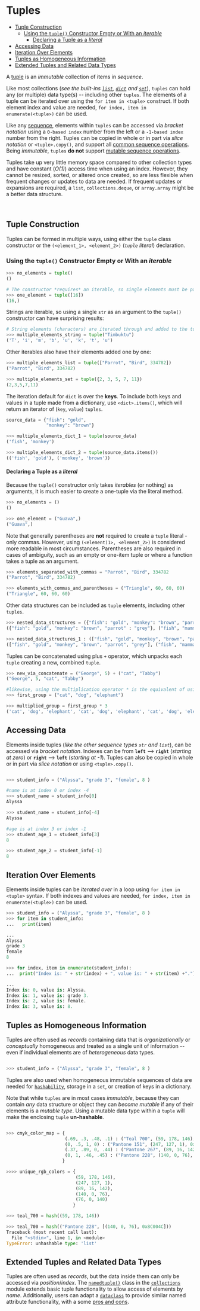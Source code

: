 # Tuples <!-- omit in toc -->

- [Tuple Construction](#tuple-construction)
  - [Using the `tuple()` Constructor Empty or With an _iterable_](#using-the-tuple-constructor-empty-or-with-an-iterable)
    - [Declaring a Tuple as a _literal_](#declaring-a-tuple-as-a-literal)
- [Accessing Data](#accessing-data)
- [Iteration Over Elements](#iteration-over-elements)
- [Tuples as Homogeneous Information](#tuples-as-homogeneous-information)
- [Extended Tuples and Related Data Types](#extended-tuples-and-related-data-types)

A [tuple][tuple] is an _immutable_ collection of items in _sequence_.

Like most collections (_see the built-ins [`list`][list], [`dict`][dict] and
[`set`][set]_), `tuples` can hold any (or multiple) data type(s) -- including
other `tuples`. The elements of a tuple can be iterated over using the
`for item in <tuple>` construct. If both element index and value are needed,
`for index, item in enumerate(<tuple>)` can be used.

Like any [sequence][sequence], elements within `tuples` can be accessed via
_bracket notation_ using a `0-based index` number from the left or a
`-1-based index` number from the right. Tuples can be copied in whole or in part
via _slice notation_ or `<tuple>.copy()`, and support all [common sequence
operations][common-sequence-operations]. Being _immutable_, `tuples` **do not**
support [mutable sequence operations][mutable-sequence-operations].

Tuples take up very little memory space compared to other collection types and
have constant (_O(1)_) access time when using an index. However, they cannot be
resized, sorted, or altered once created, so are less flexible when frequent
changes or updates to data are needed. If frequent updates or expansions are
required, a `list`, `collections.deque`, or `array.array` might be a better data
structure.

<br>

## Tuple Construction

Tuples can be formed in multiple ways, using either the `tuple` class
constructor or the `(<element_1>, <element_2>)` (_`tuple` literal_) declaration.

### Using the `tuple()` Constructor Empty or With an _iterable_

```python
>>> no_elements = tuple()
()

# The constructor *requires* an iterable, so single elements must be passed in a list or another tuple.
>>> one_element = tuple([16])
(16,)
```

Strings are iterable, so using a single `str` as an argument to the `tuple()`
constructor can have surprising results:

```python
# String elements (characters) are iterated through and added to the tuple
>>> multiple_elements_string = tuple("Timbuktu")
('T', 'i', 'm', 'b', 'u', 'k', 't', 'u')
```

Other iterables also have their elements added one by one:

```python
>>> multiple_elements_list = tuple(["Parrot", "Bird", 334782])
("Parrot", "Bird", 334782)

>>> multiple_elements_set = tuple({2, 3, 5, 7, 11})
(2,3,5,7,11)
```

The iteration default for `dict` is over the **keys**. To include both keys and
values in a tuple made from a dictionary, use `<dict>.items()`, which will
return an iterator of (`key`, `value`) `tuples`.

```python
source_data = {"fish": "gold",
               "monkey": "brown"}

>>> multiple_elements_dict_1 = tuple(source_data)
('fish', 'monkey')

>>> multiple_elements_dict_2 = tuple(source_data.items())
(('fish', 'gold'), ('monkey', 'brown'))
```

#### Declaring a Tuple as a _literal_

Because the `tuple()` constructor only takes _iterables_ (or nothing) as
arguments, it is much easier to create a one-tuple via the literal method.

```python
>>> no_elements = ()
()

>>> one_element = ("Guava",)
("Guava",)
```

Note that generally parentheses are **not** required to create a `tuple`
literal - only commas. However, using `(<element)1>, <element_2>)` is considered
more readable in most circumstances. Parentheses are also required in cases of
ambiguity, such as an empty or one-item tuple or where a function takes a tuple
as an argument.

```python
>>> elements_separated_with_commas = "Parrot", "Bird", 334782
("Parrot", "Bird", 334782)

>>> elements_with_commas_and_parentheses = ("Triangle", 60, 60, 60)
("Triangle", 60, 60, 60)
```

Other data structures can be included as `tuple` elements, including other
`tuples`.

```python
>>> nested_data_structures = ({"fish": "gold", "monkey": "brown", "parrot" : "grey"}, ("fish", "mammal", "bird"))
({"fish": "gold", "monkey": "brown", "parrot" : "grey"}, ("fish", "mammal", "bird"))

>>> nested_data_structures_1 : (["fish", "gold", "monkey", "brown", "parrot", "grey"], ("fish", "mammal", "bird"))
(["fish", "gold", "monkey", "brown", "parrot", "grey"], ("fish", "mammal", "bird"))
```

Tuples can be concatenated using plus `+` operator, which unpacks each `tuple`
creating a new, combined `tuple`.

```python
>>> new_via_concatenate = ("George", 5) + ("cat", "Tabby")
("George", 5, "cat", "Tabby")

#likewise, using the multiplication operator * is the equivalent of using + n times
>>> first_group = ("cat", "dog", "elephant")

>>> multiplied_group = first_group * 3
('cat', 'dog', 'elephant', 'cat', 'dog', 'elephant', 'cat', 'dog', 'elephant')
```

## Accessing Data

Elements inside tuples (_like the other sequence types `str` and `list`_), can
be accessed via _bracket notation_. Indexes can be from **`left`** -->
**`right`** (_starting at zero_) or **`right`** --> **`left`** (_starting at
-1_). Tuples can also be copied in whole or in part via _slice notation_ or
using `<tuple>.copy()`.

```python

>>> student_info = ("Alyssa", "grade 3", "female", 8 )

#name is at index 0 or index -4
>>> student_name = student_info[0]
Alyssa

>>> student_name = student_info[-4]
Alyssa

#age is at index 3 or index -1
>>> student_age_1 = student_info[3]
8

>>> student_age_2 = student_info[-1]
8
```

## Iteration Over Elements

Elements inside tuples can be _iterated over_ in a loop using
`for item in <tuple>` syntax. If both indexes and values are needed,
`for index, item in enumerate(<tuple>)` can be used.

```python
>>> student_info = ("Alyssa", "grade 3", "female", 8 )
>>> for item in student_info:
...   print(item)

...
Alyssa
grade 3
female
8

>>> for index, item in enumerate(student_info):
...  print("Index is: " + str(index) + ", value is: " + str(item) +".")

...
Index is: 0, value is: Alyssa.
Index is: 1, value is: grade 3.
Index is: 2, value is: female.
Index is: 3, value is: 8.
```

## Tuples as Homogeneous Information

Tuples are often used as _records_ containing data that is _organizationally_ or
_conceptually_ homogeneous and treated as a single unit of information -- even
if individual elements are of _heterogeneous_ data types.

```python

>>> student_info = ("Alyssa", "grade 3", "female", 8 )

```

Tuples are also used when homogeneous immutable sequences of data are needed for
[`hashability`][hashability], storage in a `set`, or creation of keys in a
dictionary.

Note that while `tuples` are in most cases _immutable_, because they can contain
_any_ data structure or object they can _become mutable_ if any of their
elements is a _mutable type_. Using a mutable data type within a `tuple` will
make the enclosing `tuple` **un-hashable**.

```python

>>> cmyk_color_map = {
                      (.69, .3, .48, .1) : ("Teal 700", (59, 178, 146), 0x3BB292),
                      (0, .5, 1, 0) : ("Pantone 151", (247, 127, 1), 0xF77F01),
                      (.37, .89, 0, .44) : ("Pantone 267", (89, 16, 142), 0x59108E),
                      (0, 1, .46, .45) : ("Pantone 228", (140, 0, 76), 0x8C004C)
                     }

>>>> unique_rgb_colors = {
                          (59, 178, 146),
                          (247, 127, 1),
                          (89, 16, 142),
                          (140, 0, 76),
                          (76, 0, 140)
                         }

>>> teal_700 = hash((59, 178, 146))

>>> teal_700 = hash(("Pantone 228", [(140, 0, 76), 0x8C004C]))
Traceback (most recent call last):
  File "<stdin>", line 1, in <module>
TypeError: unhashable type: 'list'

```

## Extended Tuples and Related Data Types

Tuples are often used as _records_, but the data inside them can only be
accessed via _position_/_index_. The [`namedtuple()`][namedtuple] class in the
[`collections`][collections] module extends basic tuple functionality to allow
access of elements by _name_. Additionally, users can adapt a
[`dataclass`][dataclass] to provide similar named attribute functionality, with
a some [pros and cons][dataclass-pros-and-cons].

[collections]:
  https://docs.python.org/3/library/collections.html#module-collections
[common-sequence-operations]:
  https://docs.python.org/3/library/stdtypes.html#common-sequence-operations
[dataclass-pros-and-cons]:
  https://stackoverflow.com/questions/51671699/data-classes-vs-typing-namedtuple-primary-use-cases
[dataclass]: https://docs.python.org/3/library/dataclasses.html
[dict]:
  https://github.com/exercism/v3/blob/master/languages/python/reference/concepts/builtin_types/dict.md
[hashability]: https://docs.python.org/3/glossary.html#hashable
[list]:
  https://github.com/exercism/v3/blob/master/languages/python/reference/concepts/builtin_types/list.md
[mutable-sequence-operations]:
  https://docs.python.org/3/library/stdtypes.html#mutable-sequence-types
[namedtuple]:
  https://docs.python.org/3/library/collections.html#collections.namedtuple
[sequence]:
  https://docs.python.org/3/library/stdtypes.html#sequence-types-list-tuple-range
[set]:
  https://github.com/exercism/v3/blob/master/languages/python/reference/concepts/builtin_types/set.md
[tuple]:
  https://github.com/exercism/v3/blob/master/languages/python/reference/concepts/builtin_types/tuple.md
